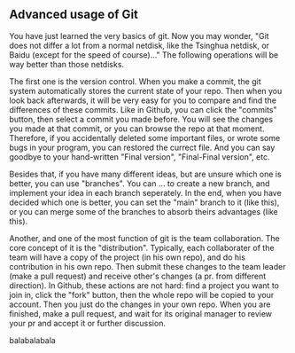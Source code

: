 ## Advanced usage of Git

You have just learned the very basics of git. Now you may wonder, "Git does not differ a lot from a normal netdisk, like the Tsinghua netdisk, or Baidu (except for the speed of course)..." The following operations will be way better than those netdisks. 

The first one is the version control. When you make a commit, the git system automatically stores the current state of your repo. Then when you look back afterwards, it will be very easy for you to compare and find the differences of these commits. Like in Github, you can click the "commits" button, then select a commit you made before. You will see the changes you made at that commit, or you can browse the repo at that moment. Therefore, if you accidentally deleted some important files, or wrote some bugs in your program, you can restored the currect file. And you can say goodbye to your hand-written "Final version", "Final-Final version", etc.

Besides that, if you have many different ideas, but are unsure which one is better, you can use "branches". You can ... to create a new branch, and implement your idea in each branch seperately. In the end, when you have decided which one is better, you can set the "main" branch to it (like this), or you can merge some of the branches to absorb theirs advantages (like this).

Another, and one of the most function of git is the team collaboration. The core concept of it is the "distribution". Typically, each collaborater of the team will have a copy of the project (in his own repo), and do his contribution in his own repo. Then submit these changes to the team leader (make a pull request) and receive other's changes (a pr. from different direction). In Github, these actions are not hard: find a project you want to join in, click the "fork" button, then the whole repo will be copied to your account. Then you just do the changes in your own repo. When you are finished, make a pull request, and wait for its original manager to review your pr and accept it or further discussion.

balabalabala
